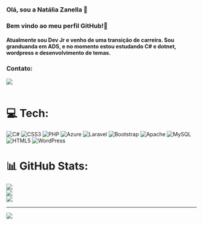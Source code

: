 ### Olá, sou a Natália Zanella :purple_heart:
### Bem vindo ao meu perfil GitHub!👋

#### Atualmente sou Dev Jr e venho de uma transição de carreira. Sou granduanda em ADS, e no momento estou estudando C# e dotnet, wordpress e desenvolvimento de temas.


### Contato:

<div>
<a href="https://www.linkedin.com/in/natália-zanella" target="_blank"><img loading="lazy" src="https://img.shields.io/badge/-LinkedIn-%230077B5?style=for-the-badge&logo=linkedin&logoColor=white" target="_blank"></a>   
</div>
<br>

# 💻 Tech:
![C#](https://img.shields.io/badge/c%23-%23239120.svg?style=for-the-badge&logo=csharp&logoColor=white) ![CSS3](https://img.shields.io/badge/css3-%231572B6.svg?style=for-the-badge&logo=css3&logoColor=white) ![PHP](https://img.shields.io/badge/php-%23777BB4.svg?style=for-the-badge&logo=php&logoColor=white) ![Azure](https://img.shields.io/badge/azure-%230072C6.svg?style=for-the-badge&logo=microsoftazure&logoColor=white) ![Laravel](https://img.shields.io/badge/laravel-%23FF2D20.svg?style=for-the-badge&logo=laravel&logoColor=white) ![Bootstrap](https://img.shields.io/badge/bootstrap-%238511FA.svg?style=for-the-badge&logo=bootstrap&logoColor=white) ![Apache](https://img.shields.io/badge/apache-%23D42029.svg?style=for-the-badge&logo=apache&logoColor=white) ![MySQL](https://img.shields.io/badge/mysql-%2300000f.svg?style=for-the-badge&logo=mysql&logoColor=white) ![HTML5](https://img.shields.io/badge/html5-%23E34F26.svg?style=for-the-badge&logo=html5&logoColor=white) ![WordPress](https://img.shields.io/badge/WordPress-%23117AC9.svg?style=for-the-badge&logo=WordPress&logoColor=white)
# 📊 GitHub Stats:
![](https://github-readme-stats.vercel.app/api?username=NataliaZanella&theme=synthwave&hide_border=false&include_all_commits=true&count_private=false)<br/>
![](https://github-readme-streak-stats.herokuapp.com/?user=NataliaZanella&theme=synthwave&hide_border=false)<br/>
![](https://github-readme-stats.vercel.app/api/top-langs/?username=NataliaZanella&theme=synthwave&hide_border=false&include_all_commits=true&count_private=false&layout=compact)

---
[![](https://visitcount.itsvg.in/api?id=NataliaZanella&icon=0&color=0)](https://visitcount.itsvg.in)

<!-- Proudly created with GPRM ( https://gprm.itsvg.in ) -->



